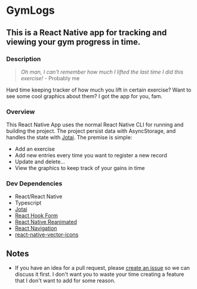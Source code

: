 # GymLogs

## This is a React Native app for tracking and viewing your gym progress in time.

### Description

> *Oh man, I can't remember how much I lifted the last time I did this exercise!* - Probably me

Hard time keeping tracker of how much you lift in certain exercise? Want to see some cool graphics about them? I got the app for you, fam. 

### Overview

This React Native App uses the normal React Native CLI for running and building the project. The project persist data with AsyncStorage, and handles the state with [Jotai](https://github.com/pmndrs/jotai). The premise is simple:
- Add an exercise
- Add new entries every time you want to register a new record
- Update and delete...
- View the graphics to keep track of your gains in time

### Dev Dependencies

- React/React Native
- Typescript
- [Jotai](https://github.com/pmndrs/jotai)
- [React Hook Form](https://react-hook-form.com/)
- [React Native Reanimated](https://github.com/software-mansion/react-native-reanimated)
- [React Navigation](https://reactnavigation.org/)
- [react-native-vector-icons](https://github.com/oblador/react-native-vector-icons)

## Notes

* If you have an idea for a pull request, please [create an issue](https://github.com/veranicolas/GymLogs/issues/new) so we can discuss it first. I don't want you to waste your time creating a feature that I don't want to add for some reason.